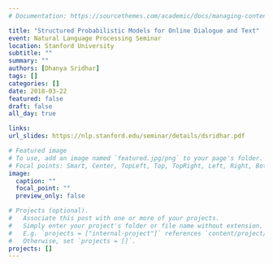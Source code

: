 ```yaml
---
# Documentation: https://sourcethemes.com/academic/docs/managing-content/

title: "Structured Probabilistic Models for Online Dialogue and Text"
event: Natural Language Processing Seminar
location: Stanford University
subtitle: ""
summary: ""
authors: [Dhanya Sridhar]
tags: []
categories: []
date: 2018-03-22
featured: false
draft: false
all_day: true

links:
url_slides: https://nlp.stanford.edu/seminar/details/dsridhar.pdf

# Featured image
# To use, add an image named `featured.jpg/png` to your page's folder.
# Focal points: Smart, Center, TopLeft, Top, TopRight, Left, Right, BottomLeft, Bottom, BottomRight.
image:
  caption: ""
  focal_point: ""
  preview_only: false

# Projects (optional).
#   Associate this post with one or more of your projects.
#   Simply enter your project's folder or file name without extension.
#   E.g. `projects = ["internal-project"]` references `content/project/deep-learning/index.md`.
#   Otherwise, set `projects = []`.
projects: []
---
```

